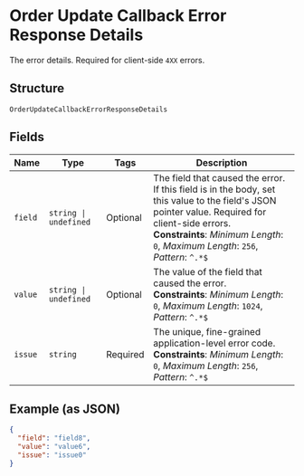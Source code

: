 
# Order Update Callback Error Response Details

The error details. Required for client-side `4XX` errors.

## Structure

`OrderUpdateCallbackErrorResponseDetails`

## Fields

| Name | Type | Tags | Description |
|  --- | --- | --- | --- |
| `field` | `string \| undefined` | Optional | The field that caused the error. If this field is in the body, set this value to the field's JSON pointer value. Required for client-side errors.<br>**Constraints**: *Minimum Length*: `0`, *Maximum Length*: `256`, *Pattern*: `^.*$` |
| `value` | `string \| undefined` | Optional | The value of the field that caused the error.<br>**Constraints**: *Minimum Length*: `0`, *Maximum Length*: `1024`, *Pattern*: `^.*$` |
| `issue` | `string` | Required | The unique, fine-grained application-level error code.<br>**Constraints**: *Minimum Length*: `0`, *Maximum Length*: `256`, *Pattern*: `^.*$` |

## Example (as JSON)

```json
{
  "field": "field8",
  "value": "value6",
  "issue": "issue0"
}
```


